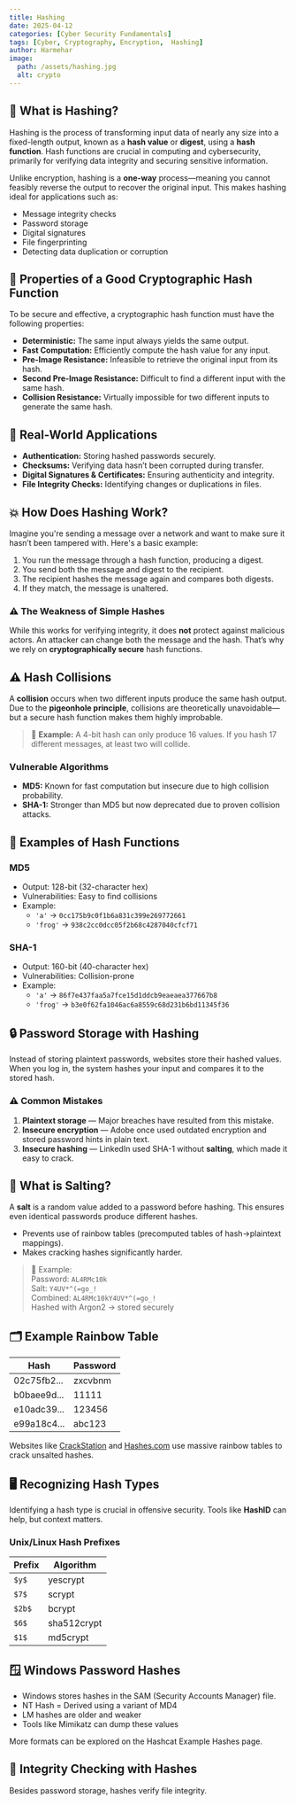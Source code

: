 ```yaml
---
title: Hashing
date: 2025-04-12
categories: [Cyber Security Fundamentals]
tags: [Cyber, Cryptography, Encryption,  Hashing]
author: Harmehar
image:
  path: /assets/hashing.jpg
  alt: crypto
---
```


## 🔐 What is Hashing?

Hashing is the process of transforming input data of nearly any size into a fixed-length output, known as a **hash value** or **digest**, using a **hash function**. Hash functions are crucial in computing and cybersecurity, primarily for verifying data integrity and securing sensitive information.

Unlike encryption, hashing is a **one-way** process—meaning you cannot feasibly reverse the output to recover the original input. This makes hashing ideal for applications such as:

- Message integrity checks
- Password storage
- Digital signatures
- File fingerprinting
- Detecting data duplication or corruption

## 🧬 Properties of a Good Cryptographic Hash Function

To be secure and effective, a cryptographic hash function must have the following properties:

- **Deterministic:** The same input always yields the same output.
- **Fast Computation:** Efficiently compute the hash value for any input.
- **Pre-Image Resistance:** Infeasible to retrieve the original input from its hash.
- **Second Pre-Image Resistance:** Difficult to find a different input with the same hash.
- **Collision Resistance:** Virtually impossible for two different inputs to generate the same hash.

## 🔎 Real-World Applications

- **Authentication:** Storing hashed passwords securely.
- **Checksums:** Verifying data hasn’t been corrupted during transfer.
- **Digital Signatures & Certificates:** Ensuring authenticity and integrity.
- **File Integrity Checks:** Identifying changes or duplications in files.

## 💥 How Does Hashing Work?

Imagine you're sending a message over a network and want to make sure it hasn’t been tampered with. Here's a basic example:

1. You run the message through a hash function, producing a digest.
2. You send both the message and digest to the recipient.
3. The recipient hashes the message again and compares both digests.
4. If they match, the message is unaltered.

### ⚠️ The Weakness of Simple Hashes

While this works for verifying integrity, it does **not** protect against malicious actors. An attacker can change both the message and the hash. That’s why we rely on **cryptographically secure** hash functions.

## ⚠️ Hash Collisions

A **collision** occurs when two different inputs produce the same hash output. Due to the **pigeonhole principle**, collisions are theoretically unavoidable—but a secure hash function makes them highly improbable.

> 🔑 **Example:** A 4-bit hash can only produce 16 values. If you hash 17 different messages, at least two will collide.

### Vulnerable Algorithms

- **MD5:** Known for fast computation but insecure due to high collision probability.
- **SHA-1:** Stronger than MD5 but now deprecated due to proven collision attacks.

## 🧪 Examples of Hash Functions

### **MD5**

- Output: 128-bit (32-character hex)
- Vulnerabilities: Easy to find collisions
- Example:
  - `'a'` → `0cc175b9c0f1b6a831c399e269772661`
  - `'frog'` → `938c2cc0dcc05f2b68c4287040cfcf71`

### **SHA-1**

- Output: 160-bit (40-character hex)
- Vulnerabilities: Collision-prone
- Example:
  - `'a'` → `86f7e437faa5a7fce15d1ddcb9eaeaea377667b8`
  - `'frog'` → `b3e0f62fa1046ac6a8559c68d231b6bd11345f36`

## 🔒 Password Storage with Hashing

Instead of storing plaintext passwords, websites store their hashed values. When you log in, the system hashes your input and compares it to the stored hash.

### ⚠️ Common Mistakes

1. **Plaintext storage** — Major breaches have resulted from this mistake.
2. **Insecure encryption** — Adobe once used outdated encryption and stored password hints in plain text.
3. **Insecure hashing** — LinkedIn used SHA-1 without **salting**, which made it easy to crack.

## 🧂 What is Salting?

A **salt** is a random value added to a password before hashing. This ensures even identical passwords produce different hashes.

- Prevents use of rainbow tables (precomputed tables of hash→plaintext mappings).
- Makes cracking hashes significantly harder.

> 🧪 Example:  
> Password: `AL4RMc10k`  
> Salt: `Y4UV*^(=go_!`  
> Combined: `AL4RMc10kY4UV*^(=go_!`  
> Hashed with Argon2 → stored securely

## 🗂️ Example Rainbow Table

| Hash        | Password |
| ----------- | -------- |
| 02c75fb2... | zxcvbnm  |
| b0baee9d... | 11111    |
| e10adc39... | 123456   |
| e99a18c4... | abc123   |

Websites like [CrackStation](https://crackstation.net) and [Hashes.com](https://hashes.com) use massive rainbow tables to crack unsalted hashes.

## 🖥️ Recognizing Hash Types

Identifying a hash type is crucial in offensive security. Tools like **HashID** can help, but context matters.

### Unix/Linux Hash Prefixes

| Prefix | Algorithm   |
| ------ | ----------- |
| `$y$`  | yescrypt    |
| `$7$`  | scrypt      |
| `$2b$` | bcrypt      |
| `$6$`  | sha512crypt |
| `$1$`  | md5crypt    |

## 🪟 Windows Password Hashes

* Windows stores hashes in the SAM (Security Accounts Manager) file.
* NT Hash = Derived using a variant of MD4
* LM hashes are older and weaker
* Tools like Mimikatz can dump these values

More formats can be explored on the Hashcat Example Hashes page.

## 🧾 Integrity Checking with Hashes
Besides password storage, hashes verify file integrity.
